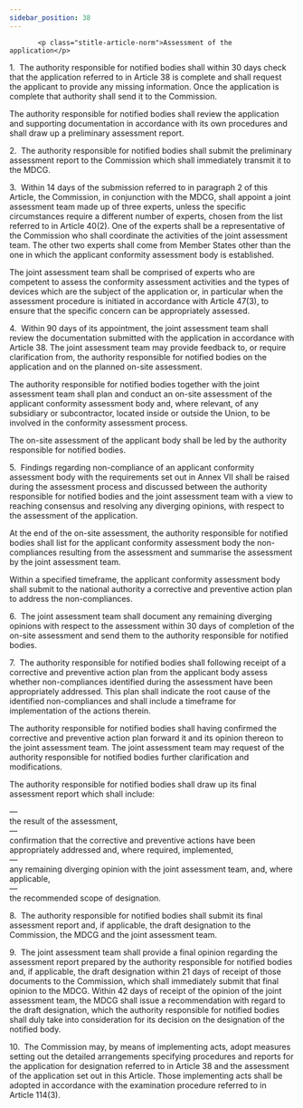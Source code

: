 ```yaml
---
sidebar_position: 38
---
```

           <p class="stitle-article-norm">Assessment of the application</p>
   <p class="norm">1.&nbsp;&nbsp;The authority responsible for notified 
bodies shall within 30 days check that the application referred to in 
Article&nbsp;38 is complete and shall request the applicant to provide 
any missing information. Once the application is complete that authority
 shall send it to the Commission.</p>
   <p class="norm">The authority responsible for notified bodies shall 
review the application and supporting documentation in accordance with 
its own procedures and shall draw up a preliminary assessment report.</p>
   <p class="norm">2.&nbsp;&nbsp;The authority responsible for notified 
bodies shall submit the preliminary assessment report to the Commission 
which shall immediately transmit it to the MDCG.</p>
   <p class="norm">3.&nbsp;&nbsp;Within 14 days of the submission 
referred to in paragraph&nbsp;2 of this Article, the Commission, in 
conjunction with the MDCG, shall appoint a joint assessment team made up
 of three experts, unless the specific circumstances require a different
 number of experts, chosen from the list referred to in 
Article&nbsp;40(2). One of the experts shall be a representative of the 
Commission who shall coordinate the activities of the joint assessment 
team. The other two experts shall come from Member&nbsp;States other 
than the one in which the applicant conformity assessment body is 
established.</p>
   <p class="norm">The joint assessment team shall be comprised of 
experts who are competent to assess the conformity assessment activities
 and the types of devices which are the subject of the application or, 
in particular when the assessment procedure is initiated in accordance 
with Article&nbsp;47(3), to ensure that the specific concern can be 
appropriately assessed.</p>
   <p class="norm">4.&nbsp;&nbsp;Within 90 days of its appointment, the 
joint assessment team shall review the documentation submitted with the 
application in accordance with Article&nbsp;38. The joint assessment 
team may provide feedback to, or require clarification from, the 
authority responsible for notified bodies on the application and on the 
planned on-site assessment.</p>
   <p class="norm">The authority responsible for notified bodies 
together with the joint assessment team shall plan and conduct an 
on-site assessment of the applicant conformity assessment body and, 
where relevant, of any subsidiary or subcontractor, located inside or 
outside the Union, to be involved in the conformity assessment process.</p>
   <p class="norm">The on-site assessment of the applicant body shall be led by the authority responsible for notified bodies.</p>
   <p class="norm">5.&nbsp;&nbsp;Findings regarding non-compliance of an
 applicant conformity assessment body with the requirements set out in 
Annex&nbsp;VII shall be raised during the assessment process and 
discussed between the authority responsible for notified bodies and the 
joint assessment team with a view to reaching consensus and resolving 
any diverging opinions, with respect to the assessment of the 
application.</p>
   <p class="norm">At the end of the on-site assessment, the authority 
responsible for notified bodies shall list for the applicant conformity 
assessment body the non-compliances resulting from the assessment and 
summarise the assessment by the joint assessment team.</p>
   <p class="norm">Within a specified timeframe, the applicant 
conformity assessment body shall submit to the national authority a 
corrective and preventive action plan to address the non-compliances.</p>
   <p class="norm">6.&nbsp;&nbsp;The joint assessment team shall 
document any remaining diverging opinions with respect to the assessment
 within 30 days of completion of the on-site assessment and send them to
 the authority responsible for notified bodies.</p>
   <p class="norm">7.&nbsp;&nbsp;The authority responsible for notified 
bodies shall following receipt of a corrective and preventive action 
plan from the applicant body assess whether non-compliances identified 
during the assessment have been appropriately addressed. This plan shall
 indicate the root cause of the identified non-compliances and shall 
include a timeframe for implementation of the actions therein.</p>
   <p class="norm">The authority responsible for notified bodies shall 
having confirmed the corrective and preventive action plan forward it 
and its opinion thereon to the joint assessment team. The joint 
assessment team may request of the authority responsible for notified 
bodies further clarification and modifications.</p>
   <p class="norm">The authority responsible for notified bodies shall draw up its final assessment report which shall include:</p>
   <div class="grid-container grid-list">
      <div class="list grid-list-column-1">
         <span>—&nbsp;</span>
      </div>
      <div class="grid-list-column-2">
         <div class="list">the result of the assessment,</div>
      </div>
   </div>
   <div class="grid-container grid-list">
      <div class="list grid-list-column-1">
         <span>—&nbsp;</span>
      </div>
      <div class="grid-list-column-2">
         <div class="list">confirmation that the corrective and preventive actions have been appropriately addressed and, where required, implemented,</div>
      </div>
   </div>
   <div class="grid-container grid-list">
      <div class="list grid-list-column-1">
         <span>—&nbsp;</span>
      </div>
      <div class="grid-list-column-2">
         <div class="list">any remaining diverging opinion with the joint assessment team, and, where applicable,</div>
      </div>
   </div>
   <div class="grid-container grid-list">
      <div class="list grid-list-column-1">
         <span>—&nbsp;</span>
      </div>
      <div class="grid-list-column-2">
         <div class="list">the recommended scope of designation.</div>
      </div>
   </div>
   <p class="norm">8.&nbsp;&nbsp;The authority responsible for notified 
bodies shall submit its final assessment report and, if applicable, the 
draft designation to the Commission, the MDCG and the joint assessment 
team.</p>
   <p class="norm">9.&nbsp;&nbsp;The joint assessment team shall provide
 a final opinion regarding the assessment report prepared by the 
authority responsible for notified bodies and, if applicable, the draft 
designation within 21 days of receipt of those documents to the 
Commission, which shall immediately submit that final opinion to the 
MDCG. Within 42 days of receipt of the opinion of the joint assessment 
team, the MDCG shall issue a recommendation with regard to the draft 
designation, which the authority responsible for notified bodies shall 
duly take into consideration for its decision on the designation of the 
notified body.</p>
   <p class="norm">10.&nbsp;&nbsp;The Commission may, by means of 
implementing acts, adopt measures setting out the detailed arrangements 
specifying procedures and reports for the application for designation 
referred to in Article&nbsp;38 and the assessment of the application set
 out in this Article. Those implementing acts shall be adopted in 
accordance with the examination procedure referred to in 
Article&nbsp;114(3).</p>